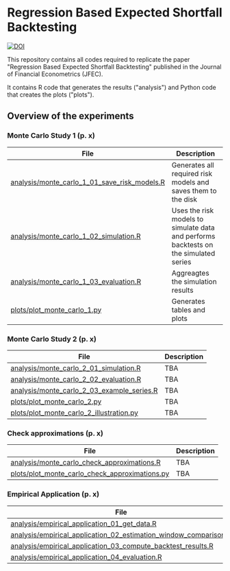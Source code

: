 # Regression Based Expected Shortfall Backtesting

[![DOI](https://zenodo.org/badge/DOI/DOI.svg)](https://doi.org/DOI)

This repository contains all codes required to replicate the 
paper "Regression Based Expected Shortfall Backtesting"
published in the Journal of Financial Econometrics (JFEC).

It contains R code that generates the results ("analysis") 
and Python code that creates the plots ("plots").


## Overview of the experiments

### Monte Carlo Study 1 (p. x)

| File  | Description |
|---|---|
| [analysis/monte_carlo_1_01_save_risk_models.R](analysis/monte_carlo_1_01_save_risk_models.R) | Generates all required risk models and saves them to the disk |
| [analysis/monte_carlo_1_02_simulation.R](analysis/monte_carlo_1_02_simulation.R) | Uses the risk models to simulate data and performs backtests on the simulated series |
| [analysis/monte_carlo_1_03_evaluation.R](analysis/monte_carlo_1_03_evaluation.R) | Aggreagtes the simulation results |
| [plots/plot_monte_carlo_1.py](plots/plot_monte_carlo_1.py) | Generates tables and plots |


### Monte Carlo Study 2 (p. x)

| File  | Description |
|---|---|
| [analysis/monte_carlo_2_01_simulation.R](analysis/monte_carlo_2_01_simulation.R) | TBA |
| [analysis/monte_carlo_2_02_evaluation.R](analysis/monte_carlo_2_02_evaluation.R) | TBA |
| [analysis/monte_carlo_2_03_example_series.R](analysis/monte_carlo_2_03_example_series.R) | TBA |
| [plots/plot_monte_carlo_2.py](plots/plot_monte_carlo_2.py) | TBA |
| [plots/plot_monte_carlo_2_illustration.py](plots/plot_monte_carlo_2_illustration.py) | TBA |


### Check approximations (p. x)

| File  | Description |
|---|---|
| [analysis/monte_carlo_check_approximations.R](analysis/monte_carlo_check_approximations.R) | TBA |
| [plots/plot_monte_carlo_check_approximations.py](plot_monte_carlo_check_approximations.py) | TBA |


### Empirical Application (p. x)

| File  | Description |
|---|---|
| [analysis/empirical_application_01_get_data.R](analysis/empirical_application_01_get_data.R) | TBA |
| [analysis/empirical_application_02_estimation_window_comparison.R](analysis/empirical_application_02_estimation_window_comparison.R) | TBA |
| [analysis/empirical_application_03_compute_backtest_results.R](analysis/empirical_application_03_compute_backtest_results.R) | TBA |
| [analysis/empirical_application_04_evaluation.R](analysis/empirical_application_04_evaluation.R) | TBA |
